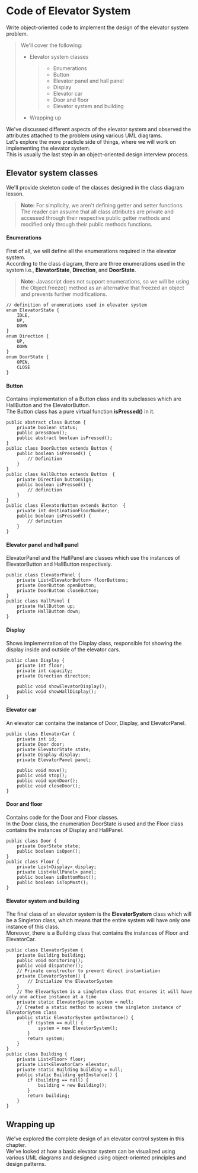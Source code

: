 # Code of Elevator System

Write object-oriented code to implement the design of the elevator system problem.

> We'll cover the following:
>
> - Elevator system classes
>   > - Enumerations
>   > - Button
>   > - Elevator panel and hall panel
>   > - Display
>   > - Elevator car
>   > - Door and floor
>   > - Elevator system and building
> - Wrapping up

We've discussed different aspects of the elevator system and observed the attributes attached to the problem using various UML diagrams.  
Let's explore the more practicle side of things, where we will work on implementing the elevator system.  
This is usually the last step in an object-oriented design interview process.

## Elevator system classes

We'll provide skeleton code of the classes designed in the class diagram lesson.

> **Note:** For simplicity, we aren't defining getter and setter functions. The reader can assume that all class attributes are private and accessed through their respective public getter methods and modified only through their public methods functions.

#### Enumerations

First of all, we will define all the enumerations required in the elevator system.  
 According to the class diagram, there are three enumerations used in the system i.e., **ElevatorState**, **Direction**, and **DoorState**.

> **Note:** Javascript does not support enumerations, so we will be using the Object.freeze() method as an alternative that freezed an object and prevents further modifications.

    // definition of enumerations used in elevator system
    enum ElevatorState {
        IDLE,
        UP,
        DOWN
    }
    enum Direction {
        UP,
        DOWN
    }
    enum DoorState {
        OPEN,
        CLOSE
    }

#### Button

Contains implementation of a Button class and its subclasses which are HallButton and the ElevatorButton.  
 The Button class has a pure virtual function **isPressed()** in it.

    public abstract class Button {
        private boolean status;
        public pressDown();
        public abstract boolean isPressed();
    }
    public class DoorButton extends Button {
        public boolean isPressed() {
            // Definition
        }
    }
    public class HallButton extends Button  {
        private Direction buttonSign;
        public boolean isPressed() {
            // definition
        }
    }
    public class ElevatorButton extends Button  {
        private int destinationFloorNumber;
        public boolean isPressed() {
            // definition
        }
    }

#### Elevator panel and hall panel

ElevatorPanel and the HallPanel are classes which use the instances of ElevatorButton and HallButton respectively.

    public class ElevatorPanel {
        private List<ElevatorButton> floorButtons;
        private DoorButton openButton;
        private DoorButton closeButton;
    }
    public class HallPanel {
        private HallButton up;
        private HallButton down;
    }

#### Display

Shows implementation of the Display class, responsible fot showing the display inside and outside of the elevator cars.

    public class Display {
        private int floor;
        private int capacity;
        private Direction direction;

        public void showElevatorDisplay();
        public void showHallDisplay();
    }

#### Elevator car

An elevator car contains the instance of Door, Display, and ElevatorPanel.

    public class ElevatorCar {
        private int id;
        private Door door;
        private ElevatorState state;
        private Display display;
        private ElevatorPanel panel;

        public void move();
        public void stop();
        public void openDoor();
        public void closeDoor();
    }

#### Door and floor

Contains code for the Door and Floor classes.  
 In the Door class, the enumeration DoorState is used and the Floor class contains the instances of Display and HallPanel.

    public class Door {
        private DoorState state;
        public boolean isOpen();
    }
    public class Floor {
        private List<Display> display;
        private List<HallPanel> panel;
        public boolean isBottomMost();
        public boolean isTopMost();
    }

#### Elevator system and building

The final class of an elevator system is the **ElevatorSystem** class which will be a Singleton class, which means that the entire system will have only one instance of this class.  
 Moreover, there is a Building class that contains the instances of Floor and ElevatorCar.

    public class ElevatorSystem {
        private Building building;
        public void monitoring();
        public void dispatcher();
        // Private constructor to prevent direct instantiation
        private ElevatorSystem() {
            // Initialize the ElevatorSystem
        }
        // The ElevarSystem is a singleton class that ensures it will have only one active instance at a time
        private static ElevatorSystem system = null;
        // Created a static method to access the singleton instance of ElevatorSytem class
        public static ElevatorSystem getInstance() {
            if (system == null) {
                system = new ElevatorSystem();
            }
            return system;
        }
    }
    public class Building {
        private List<Floor> floor;
        private List<ElevatorCar> elevator;
        private static Building building = null;
        public static Building getInstance() {
            if (building == null) {
                building = new Building();
            }
            return building;
        }
    }

## Wrapping up

We've explored the complete design of an elevator control system in this chapter.  
We've looked at how a basic elevator system can be visualized using various UML diagrams and designed using object-oriented principles and design patterns.

